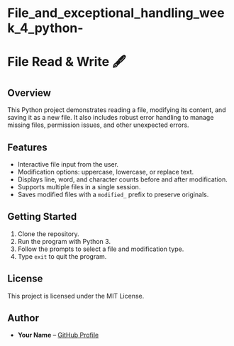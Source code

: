 # File_and_exceptional_handling_week_4_python-

# File Read & Write 🖋️

## Overview
This Python project demonstrates reading a file, modifying its content, and saving it as a new file. It also includes robust error handling to manage missing files, permission issues, and other unexpected errors.

## Features
- Interactive file input from the user.
- Modification options: uppercase, lowercase, or replace text.
- Displays line, word, and character counts before and after modification.
- Supports multiple files in a single session.
- Saves modified files with a `modified_` prefix to preserve originals.

## Getting Started
1. Clone the repository.
2. Run the program with Python 3.
3. Follow the prompts to select a file and modification type.
4. Type `exit` to quit the program.

## License
This project is licensed under the MIT License.

## Author
- **Your Name** – [GitHub Profile](https://github.com/your-username)
